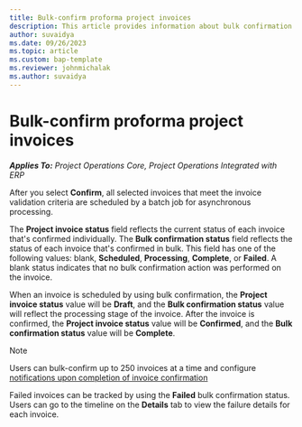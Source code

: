 ```yaml
---
title: Bulk-confirm proforma project invoices
description: This article provides information about bulk confirmation of proforma project-based invoices.
author: suvaidya
ms.date: 09/26/2023
ms.topic: article
ms.custom: bap-template
ms.reviewer: johnmichalak
ms.author: suvaidya
---
```


# Bulk-confirm proforma project invoices

_**Applies To:** Project Operations Core, Project Operations Integrated with ERP_

After you select **Confirm**, all selected invoices that meet the invoice validation criteria are scheduled by a batch job for asynchronous processing.

The **Project invoice status** field reflects the current status of each invoice that's confirmed individually. The **Bulk confirmation status** field reflects the status of each invoice that's confirmed in bulk. This field has one of the following values: blank, **Scheduled**, **Processing**, **Complete**, or **Failed**. A blank status indicates that no bulk confirmation action was performed on the invoice.

When an invoice is scheduled by using bulk confirmation, the **Project invoice status** value will be **Draft**, and the **Bulk confirmation status** value will reflect the processing stage of the invoice. After the invoice is confirmed, the **Project invoice status** value will be **Confirmed**, and the **Bulk confirmation status** value will be **Complete**.

> [!NOTE]
> Users can bulk-confirm up to 250 invoices at a time and configure [notifications upon completion of invoice confirmation](../../proforma-invoicing/long-running-jobs.md)
>
> Failed invoices can be tracked by using the **Failed** bulk confirmation status. Users can go to the timeline on the **Details** tab to view the failure details for each invoice.
